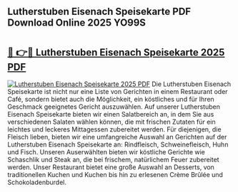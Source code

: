 ## Lutherstuben Eisenach Speisekarte PDF Download Online 2025 YO99S

# <h2><a href="http://gca4dya.nevu.top/?p=Lutherstuben+Eisenach+Speisekarte">🔗 👉🔴 Lutherstuben Eisenach Speisekarte 2025 PDF</a></h2>

[![Lutherstuben Eisenach Speisekarte 2025 PDF](https://i.imgur.com/dBaPXMq.png)](http://gca4dya.nevu.top/?p=Lutherstuben+Eisenach+Speisekarte)
Die Lutherstuben Eisenach Speisekarte ist nicht nur eine Liste von Gerichten in einem Restaurant oder Café, sondern bietet auch die Möglichkeit, ein köstliches und für Ihren Geschmack geeignetes Gericht auszuwählen. Auf unserer Lutherstuben Eisenach Speisekarte bieten wir einen Salatbereich an, in dem Sie aus verschiedenen Salaten wählen können, die mit frischen Zutaten für ein leichtes und leckeres Mittagessen zubereitet werden. Für diejenigen, die Fleisch lieben, bieten wir eine umfangreiche Auswahl an Gerichten auf der Lutherstuben Eisenach Speisekarte an: Rindfleisch, Schweinefleisch, Huhn und Fisch. Unseren Auserwählten bieten wir köstliche Gerichte wie Schaschlik und Steak an, die bei frischem, natürlichem Feuer zubereitet werden. Unser Restaurant bietet eine große Auswahl an Desserts, von traditionellen Kuchen und Kuchen bis hin zu erlesenen Crème Brûlée und Schokoladenburdel.
